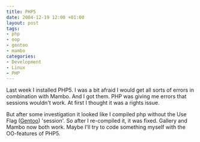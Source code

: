 ```yaml
---
title: PHP5
date: 2004-12-19 12:00 +01:00
layout: post
tags:
- php
- oop
- gentoo
- mambo
categories:
- Development
- Linux
- PHP
---
```

Last week I installed PHP5. I was a bit afraid I would get all sorts of errors in combination with Mambo. And I got them. PHP was giving me errors that sessions wouldn't work. At first I thought it was a rights issue. 

But after some investigation it looked like I compiled php without the Use Flag ([Gentoo](http://www.gentoo.org)) 'session'. So after I re-compiled it, it was fixed.
Gallery and Mambo now both work. Maybe I'll try to code something myself with the OO-features of PHP5. 